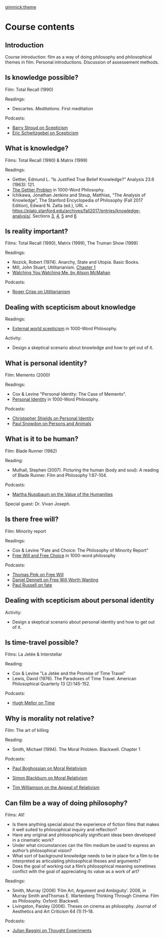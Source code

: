 [gimmick:theme](united)

# Course contents

## Introduction
Course introduction: film as a way of doing philosophy and philosophical themes in film. Personal introductions. Discussion of assessement methods. 

##  Is knowledge possible?
Film: Total Recall (1990)
[](https://www.youtube.com/watch?v=WFMLGEHdIjE)

Readings: 

- Descartes. *Meditations*. First meditation

Podcasts: 

-  [Barry Stroud on Scepticism](http://philosophybites.com/2007/12/barry-stroud-on.html)
- [Eric Schwitzgebel on Scepticism](http://philosophybites.com/2018/01/eric-schwitzgebel-on-scepticism.html)

## What is knowledge?
Films: Total Recall (1990) & Matrix (1999)
[](https://www.youtube.com/watch?v=m8e-FF8MsqU)

Readings: 

- Gettier, Edmund L. “Is Justified True Belief Knowledge?” Analysis 23.6 (1963): 121. 
- [The Gettier Problen](https://1000wordphilosophy.com/2014/04/10/the-gettier-problem/) in 1000-Word Philosophy.
- Ichikawa, Jonathan Jenkins and Steup, Matthias, "The Analysis of Knowledge", The Stanford Encyclopedia of Philosophy (Fall 2017 Edition), Edward N. Zalta (ed.), URL = <https://plato.stanford.edu/archives/fall2017/entries/knowledge-analysis/>. Sections [3](https://plato.stanford.edu/entries/knowledge-analysis/#GettProb), [4](https://plato.stanford.edu/entries/knowledge-analysis/#NoFalsLemm), [5](https://plato.stanford.edu/entries/knowledge-analysis/#ModaCond) and [6](https://plato.stanford.edu/entries/knowledge-analysis/#DoinWithJust)

## Is reality important?
Films: Total Recall (1990), Matrix (1999), The Truman Show (1998)
[](https://www.youtube.com/watch?v=c3gI9ms8Fdc)

Readings:

- Nozick, Robert (1974). Anarchy, State and Utopia. Basic Books.
- Mill, John Stuart, Utilitarianism. [Chapter 1](http://www.marxists.org/reference/archive/mill-john-stuart/1863/utility/ch01.htm)
- [Watching You Watching Me, by Alison McMahan](http://film-philosophy.com/index.php/f-p/article/view/506/419)


Podcasts: 

- [Roger Crisp on Utilitarianism](http://philosophybites.com/2007/07/roger-crisp-on-.html)

## Dealing with scepticism about knowledge

Readings:

- [External world scepticism](https://1000wordphilosophy.com/2014/02/06/external-world-skepticism/) in 1000-Word Philosophy.

Activity:

- Design a skeptical scenario about knowledge and how to get out of it.

## What is personal identity?
Film: Memento (2000)
[](https://www.youtube.com/watch?v=0vS0E9bBSL0)


Readings:

- Cox & Levine "Personal Identity: The Case of Memento".
- [Personal Identity](https://1000wordphilosophy.com/2014/02/10/personal-identity/) in 1000-Word Philosophy.

Podcasts:

- [Christopher Shields on Personal Identity](http://philosophybites.com/2008/11/christopher-shi.html)
- [Paul Snowdon on Persons and Animals](http://philosophybites.com/2009/06/paul-snowdon-on-persons-and-animals.html)

## What is it to be human?
Film: Blade Runner (1982)

[](https://www.youtube.com/watch?v=KPcZHjKJBnE)

Reading:

- Mulhall, Stephen (2007). Picturing the human (body and soul): A reading of Blade Runner. Film and Philosophy 1:87-104.


Podcasts:

- [Martha Nussbaum on the Value of the Humanities](http://philosophybites.com/2010/12/martha-nussbaum-on-the-value-of-the-humanities.html)

Special guest: Dr. Vivan Joseph. 

## Is there free will?
Film: Minority report
[](https://www.youtube.com/watch?v=lG7DGMgfOb8)

Readings: 

- Cox & Levine "Fate and Choice: The Philosophy of Minority Report" 
- [Free Will and Free Choice](https://1000wordphilosophy.com/2014/04/03/free-will-and-free-choice/) in 1000-word philosophy

Podcasts:

- [Thomas Pink on Free Will](http://philosophybites.com/2008/03/thomas-pink-on.html)
- [Daniel Dennett on Free Will Worth Wanting](http://philosophybites.com/2012/08/daniel-dennett-on-free-will-worth-wanting.html)
- [Paul Russell on fate](http://philosophybites.com/2010/12/paul-russell-on-fate.html)

## Dealing with scepticism about personal identity

Activity:

- Design a skeptical scenario about personal identity and how to get out of it.


## Is time-travel possible?
Films: La Jetée & Interstellar

[](https://www.youtube.com/watch?v=6anMLFwHFqs)
[](https://www.youtube.com/watch?v=zSWdZVtXT7E)

Reading: 

- Cox & Levine "La Jetée and the Promise of Time Travel" 
- Lewis, David (1976). The Paradoxes of Time Travel. American Philosophical Quarterly 13 (2):145-152.

Podcasts:

- [Hugh Mellor on Time](http://philosophybites.com/2008/02/hugh-mellor-on.html)


## Why is morality not relative?

Film: The art of killing

[](https://www.youtube.com/watch?v=SD5oMxbMcHM)

Reading:

- Smith, Michael (1994). The Moral Problem. Blackwell. Chapter 1

Podcasts:

- [Paul Boghossian on Moral Relativism](http://philosophybites.com/2011/10/paul-boghossian-on-moral-relativism.html)

- [Simon Blackburn on Moral Relativism](http://philosophybites.com/2007/08/simon-blackburn.html)

- [Tim Williamson on the Appeal of Relativism](http://philosophybites.com/2015/04/tim-williamson-on-the-appeal-of-relativism.html)


## Can film be a way of doing philosophy?
Films: All!

- Is there anything special about the experience of fiction films that makes it well suited to philosophical inquiry and reflection?
- Have any original and philosophically significant ideas been developed in a cinematic work?
- Under what circumstances can the film medium be used to express an author’s philosophical vision?
- What sort of background knowledge needs to be in place for a film to be interpreted as articulating philosophical theses and arguments?
- Does the goal of working out a film’s philosophical meaning sometimes conflict with the goal of appreciating its value as a work of art?

Readings:

 - Smith, Murray (2006) ‘Film Art, Argument and Ambiguity’. 2006, in Murray Smith andThomas E. Wartenberg Thinking Through Cinema: Film as Philosophy. Oxford: Blackwell.
 - Livingston, Paisley (2006). Theses on cinema as philosophy. Journal of Aesthetics and Art Criticism 64 (1):11–18.
 
 Podcasts:
 
 - [Julian Baggini on Thought Experiments](http://philosophybites.com/2007/12/julian-baggini.html)


 

